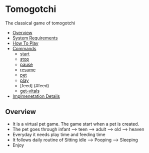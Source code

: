 # Tomogotchi
The classical game of tomogotchi
<!-- toc -->

- [Overview](#overview)
- [System Requirements](#installation)
- [How To Play](#getting-started)
- [Commands](#commands)
  * [start](#start)
  * [stop](#stop)
  * [pause](#pause)
  * [resume](#resume)
  * [pet](#pet)
  * [play](#play)
  * [feed] (#feed)
  * [get-vitals](#get-vitals)
- [Implmenetation Details](#contribution-guidelines)
<!-- tocstop -->

## Overview
- It is a virtual pet game. The game start when a pet is created. 
- The pet goes through infant --> teen --> adult --> old --> heaven
- Everyday it needs play time and feeding time
- It follows daily routine of Sitting idle --> Pooping --> Sleeping
- Enjoy

